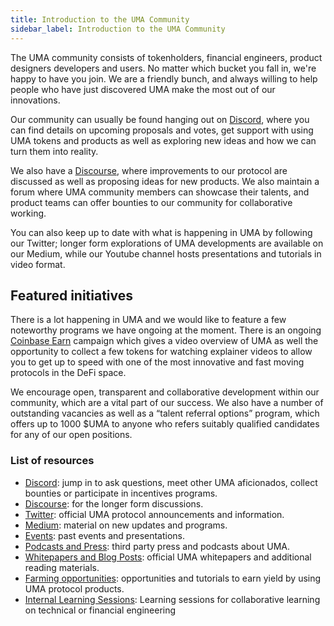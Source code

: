 ```yaml
---
title: Introduction to the UMA Community
sidebar_label: Introduction to the UMA Community
---
```


The UMA community consists of tokenholders, financial engineers, product designers developers and users. No matter which bucket you fall in, we're happy to have you join. We are a friendly bunch, and always willing to help people who have just discovered UMA make the most out of our innovations. 

Our community can usually be found hanging out on [Discord](https://discord.umaproject.org/),  where you can find details on upcoming proposals and votes, get support with using UMA tokens and products as well as exploring new ideas and how we can turn them into reality. 

We also have a [Discourse](https://discourse.umaproject.org/), where improvements to our protocol are discussed as well as proposing ideas for new products. We also maintain a forum where UMA community members can showcase their talents, and product teams can offer bounties to our community for collaborative working. 

You can also keep up to date with what is happening in UMA by following our Twitter; longer form explorations of UMA developments are available on our Medium, while our Youtube channel hosts presentations and tutorials in video format.

## Featured initiatives

There is a lot happening in UMA and we would like to feature a few noteworthy programs we have ongoing at the moment. 
There is an ongoing [Coinbase Earn](https://www.coinbase.com/earn/uma) campaign which gives a video overview of UMA as well the opportunity to collect a few tokens for watching explainer videos to allow you to get up to speed with one of the most innovative and fast moving protocols in the DeFi space.

We encourage open, transparent and collaborative development within our community, which are a vital part of our success.  We also have a number of outstanding vacancies as well as a “talent referral options” program, which offers up to 1000 $UMA to anyone who refers suitably qualified candidates for any of our open positions. 

### List of resources

- [Discord](https://discord.umaproject.org/): jump in to ask questions, meet other UMA aficionados, collect bounties or participate in incentives programs.
- [Discourse](https://discourse.umaproject.org/): for the longer form discussions.
- [Twitter](https://twitter.com/UMAprotocol): official UMA protocol announcements and information.
- [Medium](https://medium.com/uma-project): material on new updates and programs.
- [Events](/community/events): past events and presentations.
- [Podcasts and Press](/community/press): third party press and podcasts about UMA.
- [Whitepapers and Blog Posts](/community/blog-posts): official UMA whitepapers and additional reading materials.
- [Farming opportunities](/users/mint-farm-yusd): opportunities and tutorials to earn yield by using UMA protocol products.
- [Internal Learning Sessions](https://www.notion.so/umaproject/Internal-Learning-Sessions-37bfc33a941841a4906fa14f414d3a80): Learning sessions for collaborative learning on technical or financial engineering
